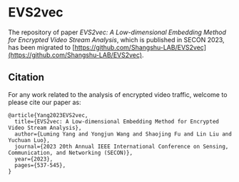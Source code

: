 # EVS2vec
The repository of paper *EVS2vec: A Low-dimensional Embedding Method for Encrypted Video Stream Analysis*, which is published in SECON 2023, has been migrated to [https://github.com/Shangshu-LAB/EVS2vec](https://github.com/Shangshu-LAB/EVS2vec).

## Citation
For any work related to the analysis of encrypted video traffic, welcome to please cite our paper as:
```
@article{Yang2023EVS2vec,
  title={EVS2vec: A Low-dimensional Embedding Method for Encrypted Video Stream Analysis},
  author={Luming Yang and Yongjun Wang and Shaojing Fu and Lin Liu and Yuchuan Luo},
  journal={2023 20th Annual IEEE International Conference on Sensing, Communication, and Networking (SECON)},
  year={2023},
  pages={537-545},
}
```
